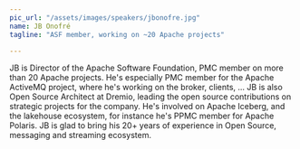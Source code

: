 ```yaml
---
pic_url: "/assets/images/speakers/jbonofre.jpg"
name: JB Onofré
tagline: "ASF member, working on ~20 Apache projects"

---
```

JB is Director of the Apache Software Foundation, PMC member on more than 20 Apache projects. He's especially PMC member for the Apache ActiveMQ project, where he's working on the broker, clients, ...
JB is also Open Source Architect at Dremio, leading the open source contributions on strategic projects for the company. He's involved on Apache Iceberg, and the lakehouse ecosystem, for instance he's PPMC member for Apache Polaris.
JB is glad to bring his 20+ years of experience in Open Source, messaging and streaming ecosystem.
